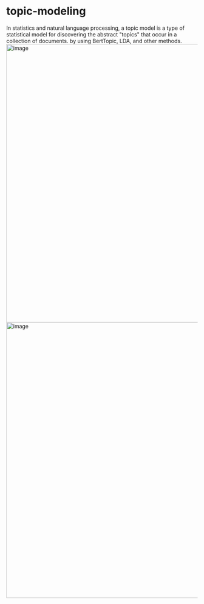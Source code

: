 # topic-modeling
In statistics and natural language processing, a topic model is a type of statistical model for discovering the abstract "topics" that occur in a collection of documents.
by using BertTopic, LDA, and other methods.
<img width="733" alt="image" src="https://user-images.githubusercontent.com/102003804/205546437-c7801b13-b5d4-45cc-8b8f-0b27191c5fad.png">
<img width="727" alt="image" src="https://user-images.githubusercontent.com/102003804/205546571-16ac60df-c68d-4335-8f6b-a27ff9e51db0.png">
